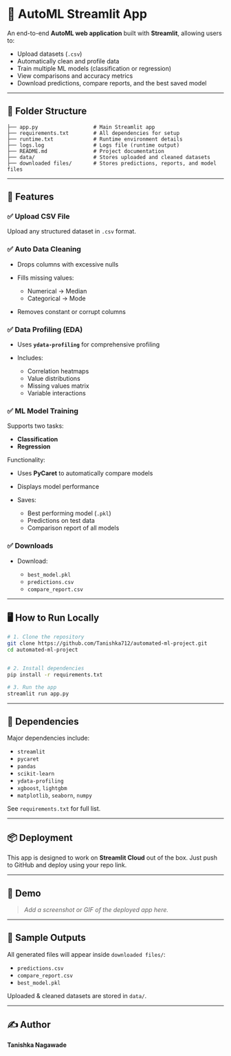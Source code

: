
# 🚀 AutoML Streamlit App

An end-to-end **AutoML web application** built with **Streamlit**, allowing users to:

* Upload datasets (`.csv`)
* Automatically clean and profile data
* Train multiple ML models (classification or regression)
* View comparisons and accuracy metrics
* Download predictions, compare reports, and the best saved model

---

## 📁 Folder Structure

```
├── app.py                  # Main Streamlit app
├── requirements.txt        # All dependencies for setup
├── runtime.txt             # Runtime environment details
├── logs.log                # Logs file (runtime output)
├── README.md               # Project documentation
├── data/                   # Stores uploaded and cleaned datasets
├── downloaded files/       # Stores predictions, reports, and model files
```

---

## 🌟 Features

### ✅ Upload CSV File

Upload any structured dataset in `.csv` format.

### ✅ Auto Data Cleaning

* Drops columns with excessive nulls
* Fills missing values:

  * Numerical → Median
  * Categorical → Mode
* Removes constant or corrupt columns

### ✅ Data Profiling (EDA)

* Uses **`ydata-profiling`** for comprehensive profiling
* Includes:

  * Correlation heatmaps
  * Value distributions
  * Missing values matrix
  * Variable interactions

### ✅ ML Model Training

Supports two tasks:

* **Classification**
* **Regression**

Functionality:

* Uses **PyCaret** to automatically compare models
* Displays model performance
* Saves:

  * Best performing model (`.pkl`)
  * Predictions on test data
  * Comparison report of all models

### ✅ Downloads

* Download:

  * `best_model.pkl`
  * `predictions.csv`
  * `compare_report.csv`

---

## 🖥️ How to Run Locally

```bash
# 1. Clone the repository
git clone https://github.com/Tanishka712/automated-ml-project.git
cd automated-ml-project


# 2. Install dependencies
pip install -r requirements.txt

# 3. Run the app
streamlit run app.py
```

---

## 🔗 Dependencies

Major dependencies include:

* `streamlit`
* `pycaret`
* `pandas`
* `scikit-learn`
* `ydata-profiling`
* `xgboost`, `lightgbm`
* `matplotlib`, `seaborn`, `numpy`

See `requirements.txt` for full list.

---

## 📦 Deployment

This app is designed to work on **Streamlit Cloud** out of the box. Just push to GitHub and deploy using your repo link.

---

## 📸 Demo

> *Add a screenshot or GIF of the deployed app here.*

---

## 📁 Sample Outputs

All generated files will appear inside `downloaded files/`:

* `predictions.csv`
* `compare_report.csv`
* `best_model.pkl`

Uploaded & cleaned datasets are stored in `data/`.

---

## ✍️ Author

**Tanishka Nagawade**


